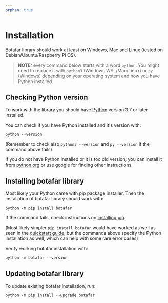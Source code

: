```yaml
---
orphan: true
---
```


# Installation

Botafar library should work at least on Windows, Mac and Linux (tested on Debian/Ubuntu/Raspberry Pi OS).

> **NOTE:** every command below starts with a word `python`. You might need to replace it with `python3` (Windows WSL/Mac/Linux) or `py` (Windows) depending on your operating system and how you have Python installed.

## Checking Python version

To work with the library you should have [Python](https://en.wikipedia.org/wiki/Python_(programming_language)) version 3.7 or later installed.

You can check if you have Python installed and it's version with:

```
python --version
```

(Remember to check also `python3 --version` and `py --version` if the command above fails)

If you do not have Python installed or it is too old version, you can install it from [python.org](https://www.python.org/downloads/) or use google for finding other instructions.

## Installing botafar library

Most likely your Python came with pip package installer. Then the installation of botafar library should work with:

```
python -m pip install botafar
```

If the command fails, check instructions on [installing pip](https://pip.pypa.io/en/stable/installation/).

(Most likely simpler `pip install botafar` would have worked as well as seen in the [quickstart guide](quickstart.md), but the commands above specify the Python installation as well, which can help with some rare error cases)

Verify working botafar installation with:

```
python -m botafar --version
```

## Updating botafar library

To update existing botafar installation, run:

```
python -m pip install --upgrade botafar
```